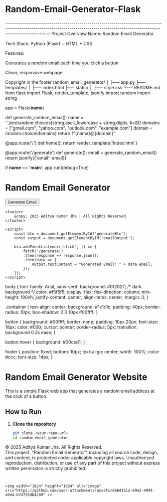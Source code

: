 # Random-Email-Generator-Flask
--------------------------------------------------------------------------------------------------------------------------------------------------------=----------------------
✅ Project Overview
Name: Random Email Generator

Tech Stack: Python (Flask) + HTML + CSS

Features:

Generates a random email each time you click a button

Clean, responsive webpage

Copyright in the footer
random_email_generator/
│
├── app.py
├── templates/
│   ├── index.html
├── static/
│   ├── style.css
└── README.md
from flask import Flask, render_template, jsonify
import random
import string

app = Flask(__name__)

def generate_random_email():
    name = ''.join(random.choices(string.ascii_lowercase + string.digits, k=8))
    domains = ["gmail.com", "yahoo.com", "outlook.com", "example.com"]
    domain = random.choice(domains)
    return f"{name}@{domain}"

@app.route('/')
def home():
    return render_template('index.html')

@app.route('/generate')
def generate():
    email = generate_random_email()
    return jsonify({'email': email})

if __name__ == '__main__':
    app.run(debug=True)
<!DOCTYPE html>
<html lang="en">
<head>
    <meta charset="UTF-8">
    <title>Random Email Generator</title>
    <link rel="stylesheet" href="{{ url_for('static', filename='style.css') }}">
</head>
<body>
    <div class="container">
        <h1>Random Email Generator</h1>
        <button id="generateBtn">Generate Email</button>
        <p id="emailOutput"></p>
    </div>

    <footer>
        &copy; 2025 Aditya Kumar Jha | All Rights Reserved.
    </footer>

    <script>
        const btn = document.getElementById('generateBtn');
        const output = document.getElementById('emailOutput');

        btn.addEventListener('click', () => {
            fetch('/generate')
            .then(response => response.json())
            .then(data => {
                output.textContent = "Generated Email: " + data.email;
            });
        });
    </script>
</body>
</html>
body {
    font-family: Arial, sans-serif;
    background: #0f2027;  /* dark background */
    color: #f5f5f5;
    display: flex;
    flex-direction: column;
    min-height: 100vh;
    justify-content: center;
    align-items: center;
    margin: 0;
}

.container {
    text-align: center;
    background: #1c1c1c;
    padding: 40px;
    border-radius: 10px;
    box-shadow: 0 0 10px #00ffff;
}

button {
    background: #00ffff;
    border: none;
    padding: 10px 20px;
    font-size: 18px;
    color: #000;
    cursor: pointer;
    border-radius: 5px;
    transition: background 0.3s ease;
}

button:hover {
    background: #00ced1;
}

footer {
    position: fixed;
    bottom: 10px;
    text-align: center;
    width: 100%;
    color: #ccc;
    font-size: 14px;
}

# Random Email Generator Website

This is a simple Flask web app that generates a random email address at the click of a button.

## How to Run

1. **Clone the repository**
   ```bash
   git clone <your-repo-url>
   cd random_email_generator

© 2025 Aditya Kumar Jha. All Rights Reserved.  
This project, “Random Email Generator”, including all source code, design, and content, is protected under applicable copyright laws. Unauthorized reproduction, distribution, or use of any part of this project without express written permission is strictly prohibited.
```


<img width="1024" height="1024" alt="image" src="https://github.com/user-attachments/assets/8864151a-69a3-4944-a9d4-b74735db4289" />
